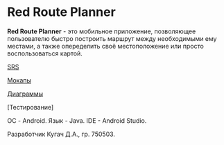 # Red Route Planner
**Red Route Planner** - это мобильное приложение, позволяющее пользователю быстро построить маршрут между необходимыми ему местами, а также опеределить своё местоположение или просто воспользоваться картой. 

[SRS](https://github.com/DzmitryKuhach750503/Red-Route-Planner/blob/master/Документы/SRS.md)

[Мокапы](https://github.com/DzmitryKuhach750503/Red-Route-Planner/tree/master/Мокапы)

[Диаграммы](https://github.com/DzmitryKuhach750503/Red-Route-Planner/tree/master/Диаграммы)

[Тестирование]

ОС - Android.
Язык - Java.
IDE - Android Studio.

Разработчик Кугач Д.А., гр. 750503.  
